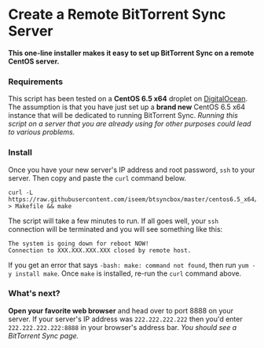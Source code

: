 # Create a Remote BitTorrent Sync Server

__This one-line installer makes it easy to set up BitTorrent Sync on a remote CentOS server.__


### Requirements

This script has been tested on a __CentOS 6.5 x64__ droplet on [DigitalOcean](https://www.digitalocean.com/?refcode=ae33c2146dbb). The assumption is that you have just set up a __brand new__ CentOS 6.5 x64 instance that will be dedicated to running BitTorrent Sync. _Running this script on a server that you are already using for other purposes could lead to various problems._


### Install

Once you have your new server's IP address and root password, `ssh` to your server. Then copy and paste the `curl` command below.

```
curl -L https://raw.githubusercontent.com/iseem/btsyncbox/master/centos6.5_x64/Makefile > Makefile && make
```

The script will take a few minutes to run. If all goes well, your `ssh` connection will be terminated and you will see something like this:

```
The system is going down for reboot NOW!
Connection to XXX.XXX.XXX.XXX closed by remote host.
```

If you get an error that says `-bash: make: command not found`, then run `yum -y install make`. Once `make` is installed, re-run the `curl` command above.


### What's next?

__Open your favorite web browser__ and head over to port 8888 on your server. If your server's IP address was `222.222.222.222` then you'd enter `222.222.222.222:8888` in your browser's address bar. _You should see a BitTorrent Sync page._
